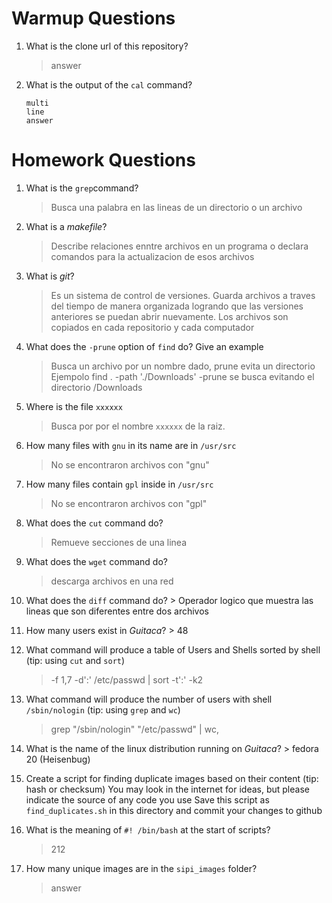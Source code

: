 # Warmup Questions

1.  What is the clone url of this repository?
    >   answer

2.  What is the output of the ``cal`` command?

        multi
        line
        answer

# Homework Questions

1.  What is the ``grep``command?
    >   Busca una palabra en las lineas de un directorio o un archivo

2.  What is a *makefile*?
    >   Describe relaciones enntre archivos en un programa o declara comandos para la actualizacion de esos archivos

3.  What is *git*?
    >   Es un sistema de control de versiones. Guarda archivos a traves del tiempo de manera organizada logrando que las versiones anteriores se puedan abrir nuevamente. Los archivos son copiados en cada repositorio y cada computador

4.  What does the ``-prune`` option of ``find`` do? Give an example
    >   Busca un archivo por un nombre dado, prune evita un directorio Ejempolo find . -path './Downloads' -prune  se busca evitando el directorio /Downloads

5.  Where is the file ``xxxxxx``
    >   Busca por por el nombre ``xxxxxx`` de la raiz. 

6.  How many files with ``gnu`` in its name are in ``/usr/src``
    >   No se encontraron archivos con "gnu"

7.  How many files contain ``gpl`` inside in ``/usr/src``
    >   No se encontraron archivos con "gpl"

8.  What does the ``cut`` command do?
    >  Remueve secciones de una linea

9.  What does the ``wget`` command do?
    >   descarga archivos en una red

10.  What does the ``diff`` command do?
    >   Operador logico que muestra las lineas que son diferentes entre dos archivos

11.  How many users exist in *Guitaca*?
    >   48

12. What command will produce a table of Users and Shells sorted by shell (tip: using ``cut`` and ``sort``)
    >   -f 1,7 -d':' /etc/passwd | sort -t':' -k2

13. What command will produce the number of users with shell ``/sbin/nologin`` (tip: using ``grep`` and ``wc``)
    >    grep "/sbin/nologin" "/etc/passwd" | wc,

14.  What is the name of the linux distribution running on *Guitaca*?
    >   fedora 20 (Heisenbug)

15. Create a script for finding duplicate images based on their content (tip: hash or checksum)
    You may look in the internet for ideas, but please indicate the source of any code you use
    Save this script as ``find_duplicates.sh`` in this directory and commit your changes to github

16. What is the meaning of ``#! /bin/bash`` at the start of scripts?
    >   212

17. How many unique images are in the ``sipi_images`` folder?
    >   answer
    
